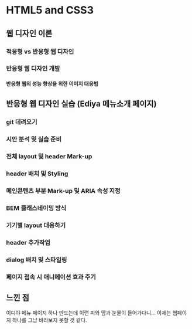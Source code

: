 # HTML5 and CSS3

## 웹 디자인 이론

### 적응형 vs 반응형 웹 디자인
### 반응형 웹 디자인 개발
#### 반응형 웹의 성능 향상을 위한 이미지 대응법
## 반응형 웹 디자인 실습 (Ediya 메뉴소개 페이지)

### git 데려오기
### 시안 분석 및 실습 준비
### 전체 layout 및 header Mark-up
### header 배치 및 Styling
### 메인콘텐츠 부분 Mark-up 및 ARIA 속성 지정
### BEM 클래스네이밍 방식

### 기기별 layout 대응하기

### header 추가작업
### dialog 배치 및 스타일링
### 페이지 접속 시 애니메이션 효과 주기
## 느낀 점
이디야 메뉴 페이지 하나 만드는데 이런 피와 땀과 눈물이 들어가다니... 이제는 웹페이지 하나를 그냥 바라보지 못할 것 같다.
